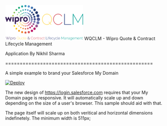 ![WQCLM LOGO](/images/WQCLM-LOGO-TRIMMED.png?raw=true "WQCLM - Wipro Quote & Contract Lifecycle Management")
WQCLM - Wipro Quote & Contract Lifecycle Management

Application By Nikhil Sharma

===================================================

A simple example to brand your Salesforce My Domain

[![Deploy](https://www.herokucdn.com/deploy/button.png)](https://heroku.com/deploy?template=https://github.com/NikVerse/wqclm)

The new design of https://login.salesforce.com requires that your My Domain page is responsive.   It will automatically scale up and down depending on the size of a user's browser.   This sample should aid with that.

The page itself will scale up on both veritical and horizontal dimensions indefinetely.   The minimum width is 511px;

